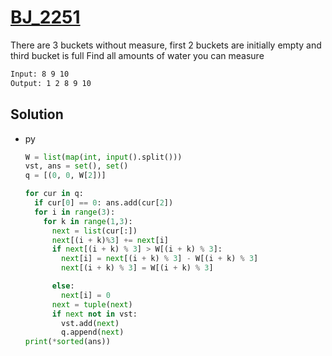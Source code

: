 # [BJ_2251](https://acmicpc.net/problem/2251)

There are 3 buckets without measure, first 2 buckets are initially empty and third bucket is full
Find all amounts of water you can measure

```txt
Input: 8 9 10
Output: 1 2 8 9 10
```

## Solution

* py

  ```py
  W = list(map(int, input().split()))
  vst, ans = set(), set()
  q = [(0, 0, W[2])]

  for cur in q:
    if cur[0] == 0: ans.add(cur[2])
    for i in range(3):
      for k in range(1,3):
        next = list(cur[:])
        next[(i + k)%3] += next[i]
        if next[(i + k) % 3] > W[(i + k) % 3]:
          next[i] = next[(i + k) % 3] - W[(i + k) % 3]
          next[(i + k) % 3] = W[(i + k) % 3]

        else:
          next[i] = 0
        next = tuple(next)
        if next not in vst:
          vst.add(next)
          q.append(next)
  print(*sorted(ans))
  ```
